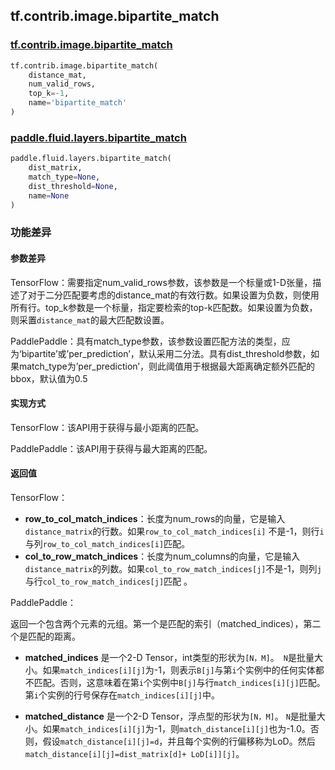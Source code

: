 ## tf.contrib.image.bipartite_match

### [tf.contrib.image.bipartite_match](https://www.tensorflow.org/api_docs/python/tf/contrib/image/bipartite_match)

```python
tf.contrib.image.bipartite_match(
    distance_mat,
    num_valid_rows,
    top_k=-1,
    name='bipartite_match'
)
```

### [paddle.fluid.layers.bipartite_match](https://www.paddlepaddle.org.cn/documentation/docs/zh/1.5/api_cn/layers_cn/detection_cn.html#bipartite-match)

```python
paddle.fluid.layers.bipartite_match(
    dist_matrix,
    match_type=None,
    dist_threshold=None,
    name=None
)
```

### 功能差异

####  参数差异

TensorFlow：需要指定num_valid_rows参数，该参数是一个标量或1-D张量，描述了对于二分匹配要考虑的distance_mat的有效行数。如果设置为负数，则使用所有行。top_k参数是一个标量，指定要检索的top-k匹配数。如果设置为负数，则采置`distance_mat`的最大匹配数设置。

PaddlePaddle：具有match_type参数，该参数设置匹配方法的类型，应为‘bipartite’或’per_prediction’，默认采用二分法。具有dist_threshold参数，如果match_type为’per_prediction’，则此阈值用于根据最大距离确定额外匹配的bbox，默认值为0.5

#### 实现方式

TensorFlow：该API用于获得与最小距离的匹配。

PaddlePaddle：该API用于获得与最大距离的匹配。

#### 返回值

TensorFlow：

- **row_to_col_match_indices**：长度为num_rows的向量，它是输入`distance_matrix`的行数。如果`row_to_col_match_indices[i]` 不是-1，则行`i`与列`row_to_col_match_indices[i]`匹配。
- **col_to_row_match_indices**：长度为num_columns的向量，它是输入`distance_matrix`的列数。如果`col_to_row_match_indices[j]`不是-1，则列`j`与行`col_to_row_match_indices[j]`匹配 。

PaddlePaddle：

返回一个包含两个元素的元组。第一个是匹配的索引（matched_indices），第二个是匹配的距离。

- **matched_indices** 是一个2-D Tensor，int类型的形状为`[N，M]`。` N`是批量大小。如果`match_indices[i][j]`为-1，则表示`B[j]`与第`i`个实例中的任何实体都不匹配。否则，这意味着在第`i`个实例中`B[j]`与行`match_indices[i][j]`匹配。第`i`个实例的行号保存在`match_indices[i][j]`中。

- **matched_distance** 是一个2-D Tensor，浮点型的形状为`[N，M]`。 `N`是批量大小。如果`match_indices[i][j]`为-1，则`match_distance[i][j]`也为-1.0。否则，假设`match_distance[i][j]=d`，并且每个实例的行偏移称为LoD。然后`match_distance[i][j]=dist_matrix[d]+ LoD[i]][j]`。

